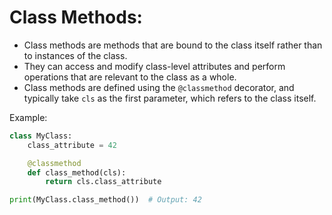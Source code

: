 # Class Methods:
   - Class methods are methods that are bound to the class itself rather than to instances of the class.
   - They can access and modify class-level attributes and perform operations that are relevant to the class as a whole.
   - Class methods are defined using the `@classmethod` decorator, and typically take `cls` as the first parameter, which refers to the class itself.

   Example:
   ```python
   class MyClass:
       class_attribute = 42

       @classmethod
       def class_method(cls):
           return cls.class_attribute

   print(MyClass.class_method())  # Output: 42
   ```
